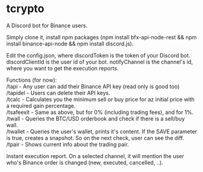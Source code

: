 # tcrypto
A Discord bot for Binance users.


Simply clone it, install npm packages (npm install bfx-api-node-rest && npm install binance-api-node && npm install discord.js).

Edit the config.json, where discordToken is the token of your Discord bot. discordClientId is the user id of your bot. notifyChannel is the channel's id, where you want to get the execution reports.


Functions (for now):  
/tapi  - Any user can add their Binance API key (read only is good too)  
/tapidel - Users can delete their API keys.  
/tcalc  - Calculates you the minimum sell or buy price for az initial price with a required gain percentage.  
/tsafeexit - Same as above, but for 0% (including trading fees), and for 1%.  
/twall - Queries the BTC/USD orderbook and check if there is a sell/buy wall.  
/twallet - Queries the user's wallet, prints it's content. If the SAVE parameter is true, creates a snapshot. So on the next check, user can see the diff.  
/tpair - Shows current info about the trading pair.

Instant execution report. On a selected channel, it will mention the user who's Binance order is changed (new, executed, cancelled, ..).
